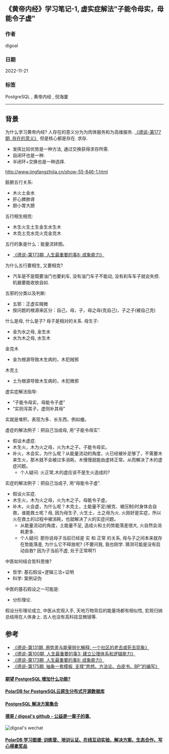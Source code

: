 ## 《黄帝内经》学习笔记-1, 虚实症解法"子能令母实，母能令子虚" 
        
### 作者        
digoal        
        
### 日期        
2022-11-21       
        
### 标签        
PostgreSQL , 黄帝内经 , 倪海厦            
        
----        
        
## 背景    
为什么学习黄帝内经? 人存在的意义分为为肉体服务和为高维服务. [《德说-第177期, 存在的意义》](../202211/20221120_01.md) 但是核心都是存在. 求存.    
- 发挥比较优势是一种方法, 通过交换获得求存所需.  
- 自闭环也是一种.  
- 半闭环+交换也是一种选择.  
  
http://www.jingfangzhijia.cn/show-55-846-1.html  
  
脏腑五行关系:  
- 木火土金水  
- 肝心脾肺肾  
- 胆小胃大膀  
  
五行相生相克:  
- 木生火生土生金生水生木  
- 木克土克水克火克金克木  
  
五行的象是什么：能量流转图。  
- [《德说-第173期, 人生最重要的事8: 成象能力》](../202211/20221116_03.md)    
   
为什么五行要相生, 又要相克?   
- 汽车是不是既要油门也要刹车, 没有油门车子不能动, 没有刹车车子就会失控.  机器要能收放自如.   
  
五邪的分类以及判断:  
- 五邪：正虚实贼微  
- 按问题的根源来区分：自己，母，子，母之母(克自己)，子之子(被自己克)  
  
  
什么是母, 什么是子? 母子是相对的关系. 母生子:   
- 金为水之母, 金生水  
- 水为木之母, 水生木   
  
  
金克木  
- 金为根源导致木生病的，木犯贼邪  
  
木克土  
- 土为根源导致木生病的，木犯微邪  
  
  
虚实症解法指导:   
- “子能令母实，母能令子虚”    
- “实则泻其子，虚则补其母”    
  
  
实就是堆积，表现为多、长东西，例如瘤。  
  
  
虚症的解法例子：把自己当成母, 用“子能令母实”.   
- 假设木虚症.   
- 木生火，木为火之母，火为木之子。子能令母实。  
- 补火，木会实，为什么呢？从能量流动的角度，火已经被补足够了，不需要木来生火，那木就不会被过多消耗，木慢慢就能由虚转正常。从而解决了木的虚症问题。  
    - 个人疑问: 火正常,木的虚应该不是生火造成的?  
  
实症的解法例子：把自己当成子, 用“母能令子虚”.   
- 假设火实症.   
- 木生火，木为火之母，火为木之子。母能令子虚。  
- 补木，火会虚，为什么呢？木克土，土能量不足(被克、被压制)时身体会自救，谁能救土呢？母, 因为母生子, 火生土，土之母为火. 火刚好是实症，所以火在救土的过程中被消耗，也就解决了火的实症问题。  
    - 从能量流动的角度，土能量不足, 造成火和土的势能落差很大, 火自然会消耗更多.   
    - 个人疑问: 那你说母子当前已经是 实 和 正常 的关系, 母与子之间本来就存在势能落差, 为什么它不释放呢?  (不要问我, 我也刚学. 猜测可能是没有启动自救? 因为子当前不虚, 处于正常啊?)  
  
  
  
中医如何结合哲科思维?    
- 哲学: 基石假设+逻辑三洽+证明  
- 科学: 案例证伪  
   
中医的基石假设之一可能是:  
- 分形理论.
  
假设分形理论成立, 中医从宏观入手, 天地万物背后的能量场都有相似性, 宏观归纳总结用在人体身上. 古人也没有高科技显微镜等.      
  
## 参考  
- [《德说-第131期, 用势差与能量转化解释: 一个社区的老去或死去现象》](../202209/20220903_01.md)    
- [《德说-第100期, 人生最重要的事3: 建立公理体系和逻辑能力》](../202206/20220610_01.md)    
- [《德说-第173期, 人生最重要的事8: 成象能力》](../202211/20221116_03.md)    
- [《德说-第175期, 抽象一套模板, 支撑“思想、方法论、白皮书、BP”的编写》](../202211/20221119_01.md)    
  
  
#### [期望 PostgreSQL 增加什么功能?](https://github.com/digoal/blog/issues/76 "269ac3d1c492e938c0191101c7238216")
  
  
#### [PolarDB for PostgreSQL云原生分布式开源数据库](https://github.com/ApsaraDB/PolarDB-for-PostgreSQL "57258f76c37864c6e6d23383d05714ea")
  
  
#### [PostgreSQL 解决方案集合](https://yq.aliyun.com/topic/118 "40cff096e9ed7122c512b35d8561d9c8")
  
  
#### [德哥 / digoal's github - 公益是一辈子的事.](https://github.com/digoal/blog/blob/master/README.md "22709685feb7cab07d30f30387f0a9ae")
  
  
![digoal's wechat](../pic/digoal_weixin.jpg "f7ad92eeba24523fd47a6e1a0e691b59")
  
  
#### [PolarDB 学习图谱: 训练营、培训认证、在线互动实验、解决方案、生态合作、写心得拿奖品](https://www.aliyun.com/database/openpolardb/activity "8642f60e04ed0c814bf9cb9677976bd4")
  

